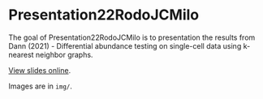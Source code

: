 
# Presentation22RodoJCMilo

The goal of Presentation22RodoJCMilo is to presentation the results from Dann (2021) - Differential abundance testing on single-cell data using k-nearest neighbor graphs.

[View slides online](https://miguelrodo.github.io/Presentation22RodoJCMilo/).

Images are in `img/`.

